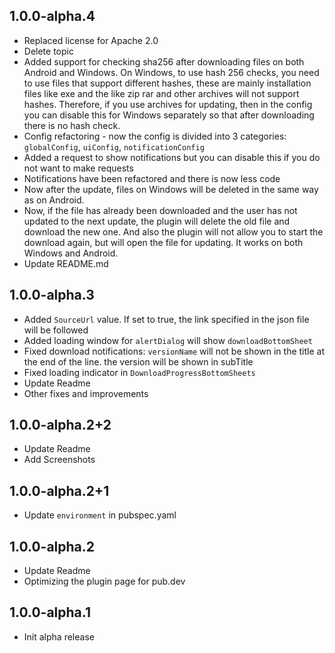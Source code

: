 ## 1.0.0-alpha.4

* Replaced license for Apache 2.0
* Delete topic
* Added support for checking sha256 after downloading files on both Android and Windows. On Windows, to use hash 256 checks, you need to use files that support different hashes, these are mainly installation files like exe and the like zip rar and other archives will not support hashes. Therefore, if you use archives for updating, then in the config you can disable this for Windows separately so that after downloading there is no hash check.
* Config refactoring - now the config is divided into 3 categories: ```globalConfig```, ```uiConfig```, ```notificationConfig```
* Added a request to show notifications but you can disable this if you do not want to make requests
* Notifications have been refactored and there is now less code
* Now after the update, files on Windows will be deleted in the same way as on Android.
* Now, if the file has already been downloaded and the user has not updated to the next update, the plugin will delete the old file and download the new one. And also the plugin will not allow you to start the download again, but will open the file for updating. It works on both Windows and Android.
* Update README.md

## 1.0.0-alpha.3

* Added ```SourceUrl``` value. If set to true, the link specified in the json file will be followed
* Added loading window for ```alertDialog``` will show ```downloadBottomSheet```
* Fixed download notifications: ```versionName``` will not be shown in the title at the end of the line. the version will be shown in subTitle
* Fixed loading indicator in ```DownloadProgressBottomSheets```
* Update Readme
* Other fixes and improvements

## 1.0.0-alpha.2+2

* Update Readme
* Add Screenshots

## 1.0.0-alpha.2+1

* Update ```environment``` in pubspec.yaml

## 1.0.0-alpha.2

* Update Readme
* Optimizing the plugin page for pub.dev

## 1.0.0-alpha.1

* Init alpha release
